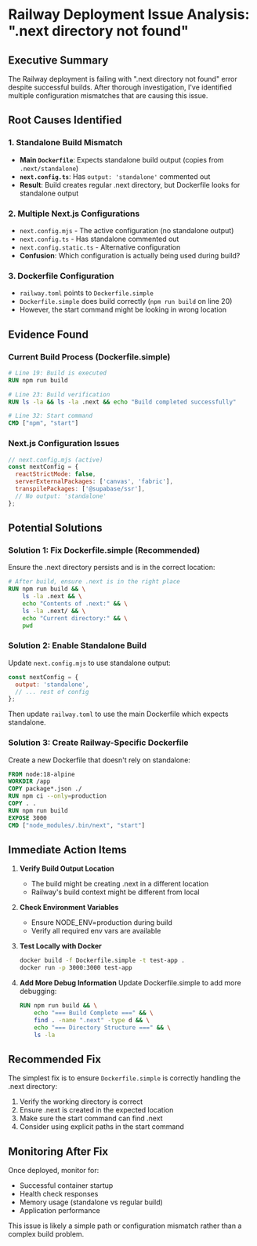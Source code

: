 # Railway Deployment Issue Analysis: ".next directory not found"

## Executive Summary

The Railway deployment is failing with ".next directory not found" error despite successful builds. After thorough investigation, I've identified multiple configuration mismatches that are causing this issue.

## Root Causes Identified

### 1. **Standalone Build Mismatch**
- **Main `Dockerfile`**: Expects standalone build output (copies from `.next/standalone`)
- **`next.config.ts`**: Has `output: 'standalone'` commented out
- **Result**: Build creates regular .next directory, but Dockerfile looks for standalone output

### 2. **Multiple Next.js Configurations**
- `next.config.mjs` - The active configuration (no standalone output)
- `next.config.ts` - Has standalone commented out
- `next.config.static.ts` - Alternative configuration
- **Confusion**: Which configuration is actually being used during build?

### 3. **Dockerfile Configuration**
- `railway.toml` points to `Dockerfile.simple`
- `Dockerfile.simple` does build correctly (`npm run build` on line 20)
- However, the start command might be looking in wrong location

## Evidence Found

### Current Build Process (Dockerfile.simple)
```dockerfile
# Line 19: Build is executed
RUN npm run build

# Line 23: Build verification
RUN ls -la && ls -la .next && echo "Build completed successfully"

# Line 32: Start command
CMD ["npm", "start"]
```

### Next.js Configuration Issues
```javascript
// next.config.mjs (active)
const nextConfig = {
  reactStrictMode: false,
  serverExternalPackages: ['canvas', 'fabric'],
  transpilePackages: ['@supabase/ssr'],
  // No output: 'standalone'
};
```

## Potential Solutions

### Solution 1: Fix Dockerfile.simple (Recommended)
Ensure the .next directory persists and is in the correct location:

```dockerfile
# After build, ensure .next is in the right place
RUN npm run build && \
    ls -la .next && \
    echo "Contents of .next:" && \
    ls -la .next/ && \
    echo "Current directory:" && \
    pwd
```

### Solution 2: Enable Standalone Build
Update `next.config.mjs` to use standalone output:

```javascript
const nextConfig = {
  output: 'standalone',
  // ... rest of config
};
```

Then update `railway.toml` to use the main Dockerfile which expects standalone.

### Solution 3: Create Railway-Specific Dockerfile
Create a new Dockerfile that doesn't rely on standalone:

```dockerfile
FROM node:18-alpine
WORKDIR /app
COPY package*.json ./
RUN npm ci --only=production
COPY . .
RUN npm run build
EXPOSE 3000
CMD ["node_modules/.bin/next", "start"]
```

## Immediate Action Items

1. **Verify Build Output Location**
   - The build might be creating .next in a different location
   - Railway's build context might be different from local

2. **Check Environment Variables**
   - Ensure NODE_ENV=production during build
   - Verify all required env vars are available

3. **Test Locally with Docker**
   ```bash
   docker build -f Dockerfile.simple -t test-app .
   docker run -p 3000:3000 test-app
   ```

4. **Add More Debug Information**
   Update Dockerfile.simple to add more debugging:
   ```dockerfile
   RUN npm run build && \
       echo "=== Build Complete ===" && \
       find . -name ".next" -type d && \
       echo "=== Directory Structure ===" && \
       ls -la
   ```

## Recommended Fix

The simplest fix is to ensure `Dockerfile.simple` is correctly handling the .next directory:

1. Verify the working directory is correct
2. Ensure .next is created in the expected location
3. Make sure the start command can find .next
4. Consider using explicit paths in the start command

## Monitoring After Fix

Once deployed, monitor for:
- Successful container startup
- Health check responses
- Memory usage (standalone vs regular build)
- Application performance

This issue is likely a simple path or configuration mismatch rather than a complex build problem.